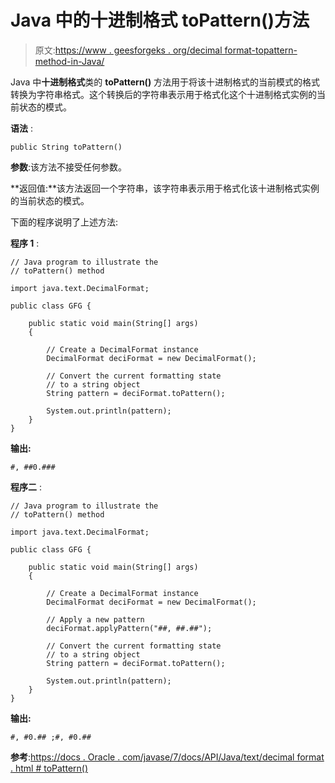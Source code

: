 # Java 中的十进制格式 toPattern()方法

> 原文:[https://www . geesforgeks . org/decimal format-topattern-method-in-Java/](https://www.geeksforgeeks.org/decimalformat-topattern-method-in-java/)

Java 中**十进制格式**类的 **toPattern()** 方法用于将该十进制格式的当前模式的格式转换为字符串格式。这个转换后的字符串表示用于格式化这个十进制格式实例的当前状态的模式。

**语法** :

```
public String toPattern()

```

**参数**:该方法不接受任何参数。

**返回值:**该方法返回一个字符串，该字符串表示用于格式化该十进制格式实例的当前状态的模式。

下面的程序说明了上述方法:

**程序 1** :

```
// Java program to illustrate the
// toPattern() method

import java.text.DecimalFormat;

public class GFG {

    public static void main(String[] args)
    {

        // Create a DecimalFormat instance
        DecimalFormat deciFormat = new DecimalFormat();

        // Convert the current formatting state
        // to a string object
        String pattern = deciFormat.toPattern();

        System.out.println(pattern);
    }
}
```

**输出:**

```
#, ##0.###

```

**程序二** :

```
// Java program to illustrate the
// toPattern() method

import java.text.DecimalFormat;

public class GFG {

    public static void main(String[] args)
    {

        // Create a DecimalFormat instance
        DecimalFormat deciFormat = new DecimalFormat();

        // Apply a new pattern
        deciFormat.applyPattern("##, ##.##");

        // Convert the current formatting state
        // to a string object
        String pattern = deciFormat.toPattern();

        System.out.println(pattern);
    }
}
```

**输出:**

```
#, #0.## ;#, #0.##

```

**参考**:[https://docs . Oracle . com/javase/7/docs/API/Java/text/decimal format . html # toPattern()](https://docs.oracle.com/javase/7/docs/api/java/text/DecimalFormat.html#toPattern())